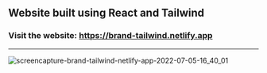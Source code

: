 ## Website built using React and Tailwind
### Visit the website: https://brand-tailwind.netlify.app

***
![screencapture-brand-tailwind-netlify-app-2022-07-05-16_40_01](https://user-images.githubusercontent.com/70688937/177314833-c83b841f-a754-4940-814b-644fc04eed37.png)

